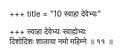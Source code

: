 +++
title = "10 स्वाहा देवेभ्यः"

+++
स्वाहा देवेभ्यः स्वाह्येभ्यः  
दिशोदिशः शालाया नमो महिम्ने ॥ ११ ॥